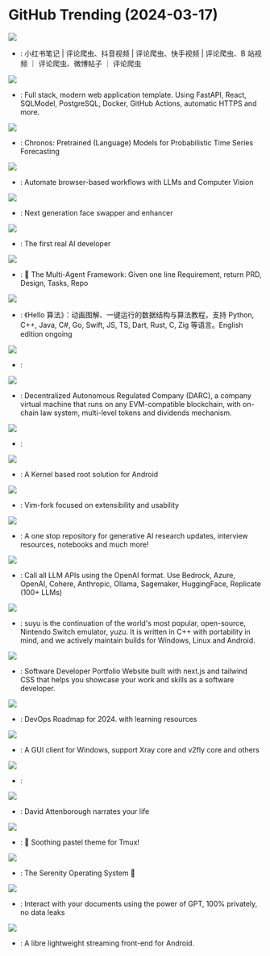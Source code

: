 # GitHub Trending (2024-03-17)

![](https://img.shields.io/badge/Python-New%201-green?style=flat-square&logo=appveyor)
- [](https://github.comundefined): 小红书笔记 | 评论爬虫、抖音视频 | 评论爬虫、快手视频 | 评论爬虫、B 站视频 ｜ 评论爬虫、微博帖子 ｜ 评论爬虫

![](https://img.shields.io/badge/TypeScript-New%20955-green?style=flat-square&logo=appveyor)
- [](https://github.comundefined): Full stack, modern web application template. Using FastAPI, React, SQLModel, PostgreSQL, Docker, GitHub Actions, automatic HTTPS and more.

![](https://img.shields.io/badge/Python-New%2033-green?style=flat-square&logo=appveyor)
- [](https://github.comundefined): Chronos: Pretrained (Language) Models for Probabilistic Time Series Forecasting

![](https://img.shields.io/badge/Python-New%20369-green?style=flat-square&logo=appveyor)
- [](https://github.comundefined): Automate browser-based workflows with LLMs and Computer Vision

![](https://img.shields.io/badge/Python-New%20124-green?style=flat-square&logo=appveyor)
- [](https://github.comundefined): Next generation face swapper and enhancer

![](https://img.shields.io/badge/Python-New%20284-green?style=flat-square&logo=appveyor)
- [](https://github.comundefined): The first real AI developer

![](https://img.shields.io/badge/Python-New%20248-green?style=flat-square&logo=appveyor)
- [](https://github.comundefined): 🌟 The Multi-Agent Framework: Given one line Requirement, return PRD, Design, Tasks, Repo

![](https://img.shields.io/badge/Java-New%20431-green?style=flat-square&logo=appveyor)
- [](https://github.comundefined): 《Hello 算法》：动画图解、一键运行的数据结构与算法教程，支持 Python, C++, Java, C#, Go, Swift, JS, TS, Dart, Rust, C, Zig 等语言。English edition ongoing

![](https://img.shields.io/badge/TypeScript-New%2023-green?style=flat-square&logo=appveyor)
- [](https://github.comundefined): 

![](https://img.shields.io/badge/TypeScript-New%20116-green?style=flat-square&logo=appveyor)
- [](https://github.comundefined): Decentralized Autonomous Regulated Company (DARC), a company virtual machine that runs on any EVM-compatible blockchain, with on-chain law system, multi-level tokens and dividends mechanism.

![](https://img.shields.io/badge/none-New%2075-green?style=flat-square&logo=appveyor)
- [](https://github.comundefined): 

![](https://img.shields.io/badge/Kotlin-New%2020-green?style=flat-square&logo=appveyor)
- [](https://github.comundefined): A Kernel based root solution for Android

![](https://img.shields.io/badge/Vim%20Script-New%2044-green?style=flat-square&logo=appveyor)
- [](https://github.comundefined): Vim-fork focused on extensibility and usability

![](https://img.shields.io/badge/none-New%2034-green?style=flat-square&logo=appveyor)
- [](https://github.comundefined): A one stop repository for generative AI research updates, interview resources, notebooks and much more!

![](https://img.shields.io/badge/Python-New%2031-green?style=flat-square&logo=appveyor)
- [](https://github.comundefined): Call all LLM APIs using the OpenAI format. Use Bedrock, Azure, OpenAI, Cohere, Anthropic, Ollama, Sagemaker, HuggingFace, Replicate (100+ LLMs)

![](https://img.shields.io/badge/C%2B%2B-New%20176-green?style=flat-square&logo=appveyor)
- [](https://github.comundefined): suyu is the continuation of the world's most popular, open-source, Nintendo Switch emulator, yuzu. It is written in C++ with portability in mind, and we actively maintain builds for Windows, Linux and Android.

![](https://img.shields.io/badge/JavaScript-New%20133-green?style=flat-square&logo=appveyor)
- [](https://github.comundefined): Software Developer Portfolio Website built with next.js and tailwind CSS that helps you showcase your work and skills as a software developer.

![](https://img.shields.io/badge/none-New%20104-green?style=flat-square&logo=appveyor)
- [](https://github.comundefined): DevOps Roadmap for 2024. with learning resources

![](https://img.shields.io/badge/C%23-New%2071-green?style=flat-square&logo=appveyor)
- [](https://github.comundefined): A GUI client for Windows, support Xray core and v2fly core and others

![](https://img.shields.io/badge/none-New%2011-green?style=flat-square&logo=appveyor)
- [](https://github.comundefined): 

![](https://img.shields.io/badge/Python-New%2063-green?style=flat-square&logo=appveyor)
- [](https://github.comundefined): David Attenborough narrates your life

![](https://img.shields.io/badge/Shell-New%2012-green?style=flat-square&logo=appveyor)
- [](https://github.comundefined): 💽 Soothing pastel theme for Tmux!

![](https://img.shields.io/badge/C%2B%2B-New%2016-green?style=flat-square&logo=appveyor)
- [](https://github.comundefined): The Serenity Operating System 🐞

![](https://img.shields.io/badge/Python-New%2060-green?style=flat-square&logo=appveyor)
- [](https://github.comundefined): Interact with your documents using the power of GPT, 100% privately, no data leaks

![](https://img.shields.io/badge/Java-New%2019-green?style=flat-square&logo=appveyor)
- [](https://github.comundefined): A libre lightweight streaming front-end for Android.

